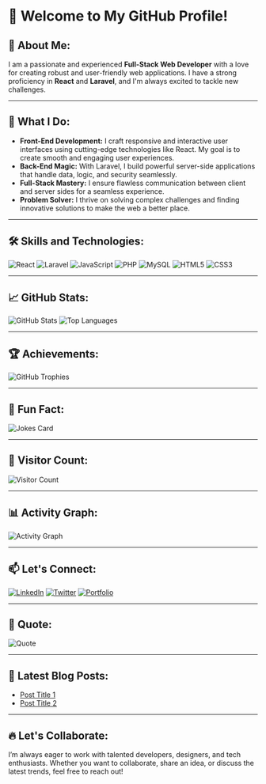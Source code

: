 # 👋 Welcome to My GitHub Profile!

## 🌟 About Me:
I am a passionate and experienced **Full-Stack Web Developer** with a love for creating robust and user-friendly web applications. I have a strong proficiency in **React** and **Laravel**, and I'm always excited to tackle new challenges.

---

## 🚀 What I Do:
- **Front-End Development:** I craft responsive and interactive user interfaces using cutting-edge technologies like React. My goal is to create smooth and engaging user experiences.
- **Back-End Magic:** With Laravel, I build powerful server-side applications that handle data, logic, and security seamlessly.
- **Full-Stack Mastery:** I ensure flawless communication between client and server sides for a seamless experience.
- **Problem Solver:** I thrive on solving complex challenges and finding innovative solutions to make the web a better place.

---

## 🛠️ Skills and Technologies:

![React](https://img.shields.io/badge/React-20232A?style=for-the-badge&logo=react&logoColor=61DAFB)
![Laravel](https://img.shields.io/badge/Laravel-FF2D20?style=for-the-badge&logo=laravel&logoColor=white)
![JavaScript](https://img.shields.io/badge/JavaScript-F7DF1E?style=for-the-badge&logo=javascript&logoColor=black)
![PHP](https://img.shields.io/badge/PHP-777BB4?style=for-the-badge&logo=php&logoColor=white)
![MySQL](https://img.shields.io/badge/MySQL-4479A1?style=for-the-badge&logo=mysql&logoColor=white)
![HTML5](https://img.shields.io/badge/HTML5-E34F26?style=for-the-badge&logo=html5&logoColor=white)
![CSS3](https://img.shields.io/badge/CSS3-1572B6?style=for-the-badge&logo=css3&logoColor=white)

---

## 📈 GitHub Stats:

![GitHub Stats](https://github-readme-stats.vercel.app/api?username=yourusername&show_icons=true&theme=radical)
![Top Languages](https://github-readme-stats.vercel.app/api/top-langs/?username=yourusername&layout=compact&theme=radical)

---

## 🏆 Achievements:

![GitHub Trophies](https://github-profile-trophy.vercel.app/?username=yourusername&theme=radical)

---

## 🎉 Fun Fact:

![Jokes Card](https://readme-jokes.vercel.app/api)

---

## 👀 Visitor Count:

![Visitor Count](https://visitor-badge.glitch.me/badge?page_id=yourusername.yourusername)

---

## 📊 Activity Graph:

![Activity Graph](https://activity-graph.herokuapp.com/graph?username=yourusername&theme=radical)

---

## 📫 Let's Connect:

[![LinkedIn](https://img.shields.io/badge/LinkedIn-0A66C2?style=for-the-badge&logo=linkedin&logoColor=white)](https://www.linkedin.com/in/yourprofile)
[![Twitter](https://img.shields.io/badge/Twitter-1DA1F2?style=for-the-badge&logo=twitter&logoColor=white)](https://twitter.com/yourprofile)
[![Portfolio](https://img.shields.io/badge/Portfolio-000000?style=for-the-badge&logo=github&logoColor=white)](https://yourportfolio.com)

---

## 🌟 Quote:

![Quote](https://github-readme-quotes.herokuapp.com/quote?theme=radical)

---

## 📝 Latest Blog Posts:

<!-- BLOG-POST-LIST:START -->
- [Post Title 1](https://yourblog.com/post1)
- [Post Title 2](https://yourblog.com/post2)
<!-- BLOG-POST-LIST:END -->

---

## 🔥 Let's Collaborate:

I’m always eager to work with talented developers, designers, and tech enthusiasts. Whether you want to collaborate, share an idea, or discuss the latest trends, feel free to reach out!
